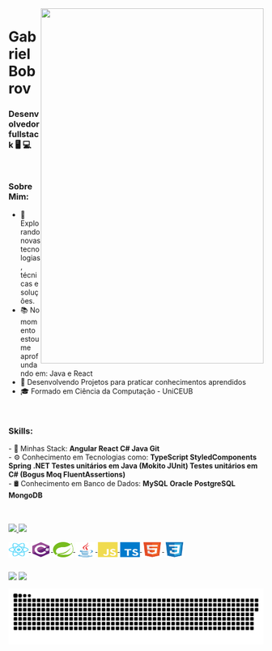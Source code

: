 <img align="right" width="440" height="700" right="0px" src="https://i.imgur.com/jJJRSB0.png">

# Gabriel Bobrov
### Desenvolvedor fullstack 🖥 💻


<br>

### Sobre Mim:

<p align="left" margin-left="10px"> 

- 🌱 Explorando novas tecnologias, técnicas e soluções.
- 📚 No momento estou me aprofundando em: Java e React
- 📘 Desenvolvendo Projetos para praticar conhecimentos aprendidos
- 🎓 Formado em Ciência da Computação  - UniCEUB



<br>

### Skills:

<p align="left" margin-left="10px">
- 🧩 Minhas Stack: <strong>Angular React C# Java Git</strong> <br>
- ⚙ Conhecimento em Tecnologias como: <strong>TypeScript StyledComponents Spring .NET Testes unitários em Java (Mokito JUnit) Testes unitários em C# (Bogus Moq FluentAssertions)</strong> <br>
- 🛢 Conhecimento em Banco de Dados: <strong>MySQL</strong> <strong>Oracle</strong> <strong>PostgreSQL</strong> <strong>MongoDB</strong> <br>
</p>

<br/>
<br/>

 <div>
  <a href="https://github.com/GabrielBobrov">
  <img height="180em" src="https://github-readme-stats.vercel.app/api?username=GabrielBobrov&show_icons=true&theme=midnight-purple&include_all_commits=true&count_private=true"/>
  <img height="180em" src="https://github-readme-stats.vercel.app/api/top-langs/?username=GabrielBobrov&layout=compact&langs_count=16&theme=midnight-purple"/>
</div>
<div style="display: inline_block"><br>
 <img align="center" alt="Gabriel-React" height="30" width="40" src="https://raw.githubusercontent.com/devicons/devicon/master/icons/react/react-original.svg">
 <img align="center" alt="Gabriel-Csharp" height="30" width="40" src="https://raw.githubusercontent.com/devicons/devicon/master/icons/csharp/csharp-original.svg">
 <img align="center" alt="Gabriel-Spring" height="30" width="40" src="https://raw.githubusercontent.com/devicons/devicon/master/icons/spring/spring-original.svg">
 <img align="center" alt="Gabriel-Java" height="30" width="40" src="https://raw.githubusercontent.com/devicons/devicon/master/icons/java/java-original.svg">
 <img align="center" alt="Gabriel-Js" height="30" width="40" src="https://raw.githubusercontent.com/devicons/devicon/master/icons/javascript/javascript-plain.svg">
 <img align="center" alt="Gabriel-Ts" height="30" width="40" src="https://raw.githubusercontent.com/devicons/devicon/master/icons/typescript/typescript-plain.svg">
 <img align="center" alt="Gabriel-HTML" height="30" width="40" src="https://raw.githubusercontent.com/devicons/devicon/master/icons/html5/html5-original.svg">
 <img align="center" alt="Gabriel-CSS" height="30" width="40" src="https://raw.githubusercontent.com/devicons/devicon/master/icons/css3/css3-original.svg">
</div>
  
  ##
 
<div> 
  <a href = "mailto:gabrielbobrov@outlook.com.br"><img src="https://img.shields.io/badge/-Email-%23333?style=for-the-badge&logo=gmail&logoColor=white" target="_blank"></a>
  <a href="https://www.linkedin.com/in/gabrielbobrov/" target="_blank"><img src="https://img.shields.io/badge/-LinkedIn-%230077B5?style=for-the-badge&logo=linkedin&logoColor=white" target="_blank"></a> 
    
 ![Snake animation](https://github.com/GabrielBobrov/GabrielBobrov/blob/output/github-contribution-grid-snake.svg)

</div>
